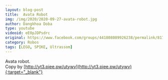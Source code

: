 ```yaml
---
layout: blog-post
title:  Avata Robot
img: /img/2020/2020-09-27-avata-robot.jpg
author: Dangkhoa Doba 
type: youtube
videoid: eE0pJDPsdrc
original: https://www.facebook.com/groups/441808089926238/permalink/817156779058032/
category: Robos
tags: [LEGO, SPIKE, Ultrassom]
---
```

Avata robot.<br>
Copy by [http://yt3.piee.pw/utywv](http://yt3.piee.pw/utywv){:target="_blank"}
